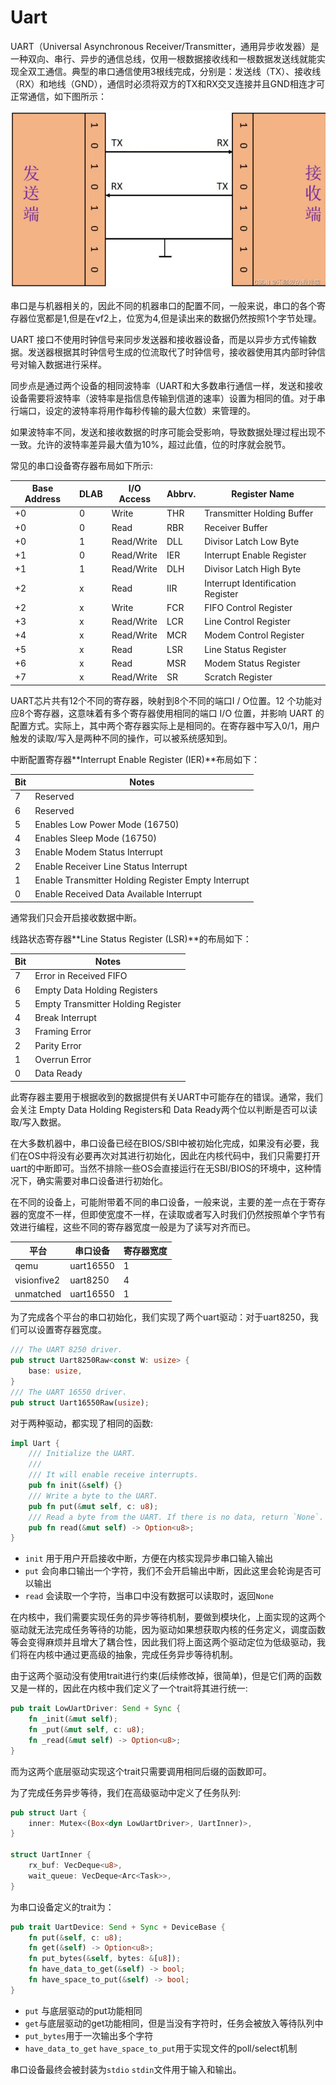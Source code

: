 # Uart

UART（Universal Asynchronous Receiver/Transmitter，通用异步收发器）是一种双向、串行、异步的通信总线，仅用一根数据接收线和一根数据发送线就能实现全双工通信。典型的串口通信使用3根线完成，分别是：发送线（TX）、接收线（RX）和地线（GND），通信时必须将双方的TX和RX交叉连接并且GND相连才可正常通信，如下图所示：

![img](assert/1d7da801010645a78a4ddcdde969206a.jpeg)

串口是与机器相关的，因此不同的机器串口的配置不同，一般来说，串口的各个寄存器位宽都是1,但是在vf2上，位宽为4,但是读出来的数据仍然按照1个字节处理。

UART 接口不使用时钟信号来同步发送器和接收器设备，而是以异步方式传输数据。发送器根据其时钟信号生成的位流取代了时钟信号，接收器使用其内部时钟信号对输入数据进行采样。

同步点是通过两个设备的相同波特率（UART和大多数串行通信一样，发送和接收设备需要将波特率（波特率是指信息传输到信道的速率）设置为相同的值。对于串行端口，设定的波特率将用作每秒传输的最大位数）来管理的。

如果波特率不同，发送和接收数据的时序可能会受影响，导致数据处理过程出现不一致。允许的波特率差异最大值为10%，超过此值，位的时序就会脱节。

常见的串口设备寄存器布局如下所示:

| Base Address | DLAB | I/O Access | Abbrv. | Register Name                     |
| ------------ | ---- | ---------- | ------ | --------------------------------- |
| +0           | 0    | Write      | THR    | Transmitter Holding Buffer        |
| +0           | 0    | Read       | RBR    | Receiver Buffer                   |
| +0           | 1    | Read/Write | DLL    | Divisor Latch Low Byte            |
| +1           | 0    | Read/Write | IER    | Interrupt Enable Register         |
| +1           | 1    | Read/Write | DLH    | Divisor Latch High Byte           |
| +2           | x    | Read       | IIR    | Interrupt Identification Register |
| +2           | x    | Write      | FCR    | FIFO Control Register             |
| +3           | x    | Read/Write | LCR    | Line Control Register             |
| +4           | x    | Read/Write | MCR    | Modem Control Register            |
| +5           | x    | Read       | LSR    | Line Status Register              |
| +6           | x    | Read       | MSR    | Modem Status Register             |
| +7           | x    | Read/Write | SR     | Scratch Register                  |

UART芯片共有12个不同的寄存器，映射到8个不同的端口I / O位置。12 个功能对应8个寄存器，这意味着有多个寄存器使用相同的端口 I/O 位置，并影响 UART 的配置方式。实际上，其中两个寄存器实际上是相同的。在寄存器中写入0/1，用户触发的读取/写入是两种不同的操作，可以被系统感知到。

中断配置寄存器**Interrupt Enable Register (IER)**布局如下：	

| Bit  | Notes                                               |
| ---- | --------------------------------------------------- |
| 7    | Reserved                                            |
| 6    | Reserved                                            |
| 5    | Enables Low Power Mode (16750)                      |
| 4    | Enables Sleep Mode (16750)                          |
| 3    | Enable Modem Status Interrupt                       |
| 2    | Enable Receiver Line Status Interrupt               |
| 1    | Enable Transmitter Holding Register Empty Interrupt |
| 0    | Enable Received Data Available Interrupt            |

通常我们只会开启接收数据中断。

线路状态寄存器**Line Status Register (LSR)**的布局如下：

| Bit  | Notes                              |
| ---- | ---------------------------------- |
| 7    | Error in Received FIFO             |
| 6    | Empty Data Holding Registers       |
| 5    | Empty Transmitter Holding Register |
| 4    | Break Interrupt                    |
| 3    | Framing Error                      |
| 2    | Parity Error                       |
| 1    | Overrun Error                      |
| 0    | Data Ready                         |

此寄存器主要用于根据收到的数据提供有关UART中可能存在的错误。通常，我们会关注  Empty Data Holding Registers和  Data Ready两个位以判断是否可以读取/写入数据。

在大多数机器中，串口设备已经在BIOS/SBI中被初始化完成，如果没有必要，我们在OS中将没有必要再次对其进行初始化，因此在内核代码中，我们只需要打开uart的中断即可。当然不排除一些OS会直接运行在无SBI/BIOS的环境中，这种情况下，确实需要对串口设备进行初始化。

在不同的设备上，可能附带着不同的串口设备，一般来说，主要的差一点在于寄存器的宽度不一样，但即使宽度不一样，在读取或者写入时我们仍然按照单个字节有效进行编程，这些不同的寄存器宽度一般是为了读写对齐而已。

| 平台        | 串口设备  | 寄存器宽度 |
| ----------- | --------- | ---------- |
| qemu        | uart16550 | 1          |
| visionfive2 | uart8250  | 4          |
| unmatched   | uart16550 | 1          |

为了完成各个平台的串口初始化，我们实现了两个uart驱动：对于uart8250，我们可以设置寄存器宽度。

```rust
/// The UART 8250 driver.
pub struct Uart8250Raw<const W: usize> {
    base: usize,
}
/// The UART 16550 driver.
pub struct Uart16550Raw(usize);
```

对于两种驱动，都实现了相同的函数:

```rust
impl Uart {
    /// Initialize the UART.
    ///
    /// It will enable receive interrupts.
    pub fn init(&self) {}
    /// Write a byte to the UART.
    pub fn put(&mut self, c: u8);
    /// Read a byte from the UART. If there is no data, return `None`.
    pub fn read(&mut self) -> Option<u8>;
}

```

- `init` 用于用户开启接收中断，方便在内核实现异步串口输入输出
- `put` 会向串口输出一个字符，我们不会开启输出中断，因此这里会轮询是否可以输出
- `read` 会读取一个字符，当串口中没有数据可以读取时，返回`None`



在内核中，我们需要实现任务的异步等待机制，要做到模块化，上面实现的这两个驱动就无法完成任务等待的功能，因为驱动如果想获取内核的任务定义，调度函数等会变得麻烦并且增大了耦合性，因此我们将上面这两个驱动定位为低级驱动，我们将在内核中通过更高级的抽象，完成任务异步等待机制。

由于这两个驱动没有使用trait进行约束(后续修改掉，很简单)，但是它们两的函数又是一样的，因此在内核中我们定义了一个trait将其进行统一:

```rust
pub trait LowUartDriver: Send + Sync {
    fn _init(&mut self);
    fn _put(&mut self, c: u8);
    fn _read(&mut self) -> Option<u8>;
}
```

而为这两个底层驱动实现这个trait只需要调用相同后缀的函数即可。

为了完成任务异步等待，我们在高级驱动中定义了任务队列:

```rust
pub struct Uart {
    inner: Mutex<(Box<dyn LowUartDriver>, UartInner)>,
}

struct UartInner {
    rx_buf: VecDeque<u8>,
    wait_queue: VecDeque<Arc<Task>>,
}
```

为串口设备定义的trait为：

```rust
pub trait UartDevice: Send + Sync + DeviceBase {
    fn put(&self, c: u8);
    fn get(&self) -> Option<u8>;
    fn put_bytes(&self, bytes: &[u8]);
    fn have_data_to_get(&self) -> bool;
    fn have_space_to_put(&self) -> bool;
}
```

- `put` 与底层驱动的put功能相同
- `get`与底层驱动的get功能相同，但是当没有字符时，任务会被放入等待队列中
- `put_bytes`用于一次输出多个字符
- `have_data_to_get`  `have_space_to_put`用于实现文件的poll/select机制

串口设备最终会被封装为`stdio` `stdin`文件用于输入和输出。